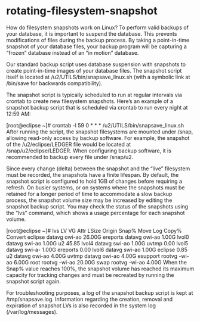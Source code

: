 # rotating-filesystem-snapshot
How do filesystem snapshots work on Linux?
To perform valid backups of your database, it is important to suspend the database. This prevents modifications of files during the backup process. By taking a point-in-time snapshot of your database files, your backup program will be capturing a “frozen” database instead of an “in motion” database.

Our standard backup script uses database suspension with snapshots to create point-in-time images of your database files. The snapshot script itself is located at /u2/UTILS/bin/snapsave_linux.sh (with a symbolic link at /bin/save for backwards compatibility).

The snapshot script is typically scheduled to run at regular intervals via crontab to create new filesystem snapshots.  Here’s an example of a snapshot backup script that is scheduled via crontab to run every night at 12:59 AM:

[root@eclipse ~]# crontab -l
59 0 * * * /u2/UTILS/bin/snapsave_linux.sh
After running the script, the snapshot filesystems are mounted under /snap, allowing read-only access by backup software. For example, the snapshot of the /u2/eclipse/LEDGER file would be located at /snap/u2/eclipse/LEDGER. When configuring backup software, it is recommended to backup every file under /snap/u2.

Since every change (delta) between the snapshot and the “live” filesystem must be recorded, the snapshots have a finite lifespan. By default, the snapshot script is configured to hold 1GB of changes before requiring a refresh. On busier systems, or on systems where the snapshots must be retained for a longer period of time to accommodate a slow backup process, the snapshot volume size may be increased by editing the snapshot backup script. You may check the status of the snapshots using the “lvs” command, which shows a usage percentage for each snapshot volume.

[root@eclipse ~]# lvs
  LV       VG     Attr   LSize   Origin   Snap%  Move Log Copy%  Convert
  eclipse  datavg owi-ao  26.00G
  ereports datavg owi-ao   1.00G
  lvol0    datavg swi-ao   1.00G u2        45.85
  lvol4    datavg swi-ao   1.00G uvtmp      0.00
  lvol5    datavg swi-a-   1.00G ereports   0.00
  lvol6    datavg swi-ao   1.00G eclipse    0.85
  u2       datavg owi-ao   4.00G
  uvtmp    datavg owi-ao   4.00G
  esupport rootvg -wi-ao   6.00G
  root     rootvg -wi-ao  20.00G
  swap     rootvg -wi-ao   4.00G
When the Snap% value reaches 100%, the snapshot volume has reached its maximum capacity for tracking changes and must be recreated by running the snapshot script again.

For troubleshooting purposes, a log of the snapshot backup script is kept at /tmp/snapsave.log. Information regarding the creation, removal and expiration of snapshot LVs is also recorded in the system log (/var/log/messages).
